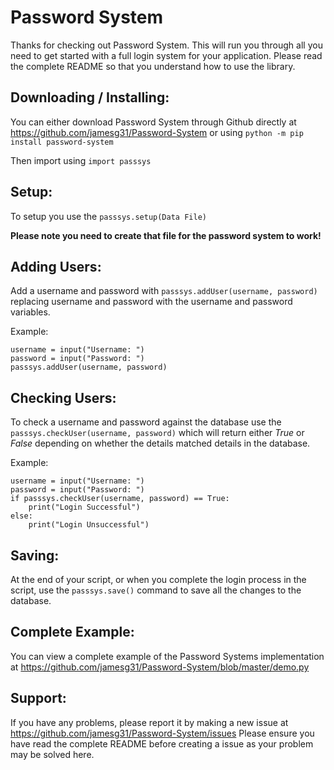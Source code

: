 # Password System
Thanks for checking out Password System. This will run you through all you need to get started with a full login system for your application. Please read the complete README so that you understand how to use the library.

## Downloading / Installing:
You can either download Password System through Github directly at https://github.com/jamesg31/Password-System or using `python -m pip install password-system`

Then import using `import passsys`

## Setup:

To setup you use the `passsys.setup(Data File)`

**Please note you need to create that file for the password system to work!**

## Adding Users:
Add a username and password with `passsys.addUser(username, password)` replacing username and password with the username and password variables.

Example:

    username = input("Username: ")
    password = input("Password: ")
    passsys.addUser(username, password)

## Checking Users:
To check a username and password against the database use the `passsys.checkUser(username, password)` which will return either *True* or *False* depending on whether the details matched details in the database.

Example:

    username = input("Username: ")
    password = input("Password: ")
    if passsys.checkUser(username, password) == True:
	    print("Login Successful")
	else:
		print("Login Unsuccessful")

## Saving:
At the end of your script, or when you complete the login process in the script, use the `passsys.save()` command to save all the changes to the database.

## Complete Example:
You can view a complete example of the Password Systems implementation at https://github.com/jamesg31/Password-System/blob/master/demo.py

## Support:
If you have any problems, please report it by making a new issue at https://github.com/jamesg31/Password-System/issues Please ensure you have read the complete README before creating a issue as your problem may be solved here.

